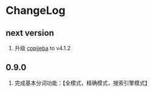# ChangeLog

## next version

1. 升级 [cppjieba] to v4.1.2  

## 0.9.0

1. 完成基本分词功能：【全模式，精确模式，搜索引擎模式】

[cppjieba]:https://github.com/yanyiwu/cppjieba

